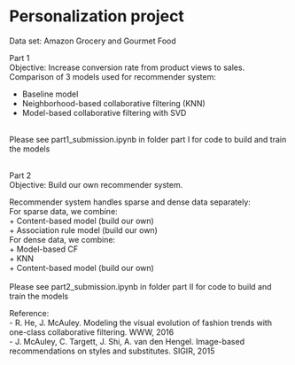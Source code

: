 # Personalization project

Data set: Amazon Grocery and Gourmet Food

Part 1 <br />
Objective: Increase conversion rate from product views to sales. <br />
Comparison of 3 models used for recommender system:
 + Baseline model <br />
 + Neighborhood-based collaborative filtering (KNN) <br />
 + Model-based collaborative filtering with SVD <br />
<br />
Please see part1_submission.ipynb	in folder part I for code to build and train the models
<br />
<br />
<p>Part 2 <br />
Objective: Build our own recommender system.
<p>Recommender system handles sparse and dense data separately: <br />
For sparse data, we combine: <br />
 + Content-based model (build our own) <br />
 + Association rule model (build our own) <br />
For dense data, we combine: <br />
 + Model-based CF <br />
 + KNN <br />
 + Content-based model (build our own)<br />
<br />
Please see part2_submission.ipynb	in folder part II for code to build and train the models
<br />
<p>Reference: <br />
- R. He, J. McAuley. Modeling the visual evolution of fashion trends with one-class collaborative filtering. WWW, 2016 <br />
- J. McAuley, C. Targett, J. Shi, A. van den Hengel. Image-based recommendations on styles and substitutes. SIGIR, 2015
